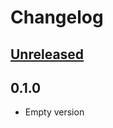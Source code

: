 # Changelog

## [Unreleased]

## 0.1.0
- Empty version

[Unreleased]: https://github.com/italia/spid-ruby/compare/v0.1.0...HEAD
